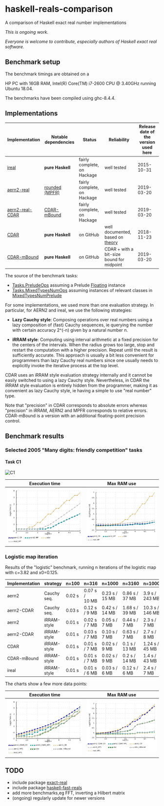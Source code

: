 # haskell-reals-comparison

A comparison of Haskell exact real number implementations

_This is ongoing work._

_Everyone is welcome to contribute, especially authors of Haskell exact real software._

## Benchmark setup

The benchmark timings are obtained on a
<!-- Dell Inspiron 15R with 16GB RAM,
Intel(R) Core(TM) i7-3632QM CPU @ 2.20GHz running Ubuntu 14.04. -->
<!-- Lenovo T440p with 16GB RAM,
Intel(R) Core(TM) i7-4710MQ CPU @ 2.50GHz running Ubuntu 14.04. -->
HP PC with 16GB RAM,
Intel(R) Core(TM) i7-2600 CPU @ 3.40GHz running Ubuntu 18.04.

The benchmarks have been compiled using ghc-8.4.4.

<!-- Each benchmark has been executed repeatedly until 3 consecutive times the results have fluctuated for less than 5%. -->

## Implementations

| Implementation | Notable dependencies | Status | Reliability | Release date of the version used here |
| ----- | ----- | ----- | ----- | ----- |
| [ireal](https://hackage.haskell.org/package/ireal) | __pure Haskell__ | fairly complete, on Hackage | well tested | 2015-10-31 |
| [aern2-real](https://github.com/michalkonecny/aern2/aern2-real) | [rounded (MPFR)](http://hackage.haskell.org/package/rounded) | fairly complete, on Hackage | well tested | 2019-03-20 |
| [aern2-real-CDAR](https://github.com/michalkonecny/aern2/aern2-real) | [CDAR-mBound](https://github.com/michalkonecny/cdar/tree/mBound) | fairly complete, on Hackage | well tested | 2019-03-20 |
| [CDAR](https://github.com/jensblanck/cdar) | __pure Haskell__ | on GitHub | well documented, based on [theory](http://cs.swan.ac.uk/%7Ecsjens/pdf/centred.pdf) | 2018-11-23 |
| [CDAR-mBound](https://github.com/michalkonecny/cdar/tree/mBound) | __pure Haskell__ | on GitHub | CDAR + with a bit-size bound for midpoint | 2019-03-20 |

The source of the benchmark tasks: 
* [Tasks.PreludeOps](https://github.com/michalkonecny/haskell-reals-comparison/blob/master/src/Tasks/PreludeOps.hs) assuming a Prelude [Floating](https://hackage.haskell.org/package/base/docs/Prelude.html#t:Floating) instance
* [Tasks.MixedTypesNumOps](https://github.com/michalkonecny/haskell-reals-comparison/blob/master/src/Tasks/MixedTypesNumOps.hs) assuming instances of relevant classes in [MixedTypesNumPrelude](https://hackage.haskell.org/package/mixed-types-num/docs/MixedTypesNumPrelude.html)

For some implementations, we used more than one evaluation strategy.  In particular, for AERN2 and ireal, we use the following strategies:

* __Lazy Cauchy style__: Composing operations over real numbers using a lazy composition of (fast) Cauchy sequences, ie querying the number with certain accuracy 2^(-n) given by a natural number n. 

* __iRRAM style__: Computing using interval arithmetic at a fixed precision for the centers of the intervals.  When the radius grows too large, stop and restart the computation with a higher precision.  Repeat until the result is sufficiently accurate.  This approach is usually a bit less convenient for programmers than lazy Cauchy real numbers since one usually needs to explicitly invoke the iterative process at the top level.

CDAR uses an iRRAM style evaluation strategy internally and it cannot be easily switched to using a lazy Cauchy style.
Nevertheless, in CDAR the iRRAM style evaluation is entirely hidden from the programmer, making it as convenient as lazy Cauchy style, 
ie having a simple to use "real number" type.

Note that "precision" in CDAR corresponds to absolute errors whereas "precision" in iRRAM, AERN2 and MPFR
corresponds to relative errors.  CDAR-mBound is a version with an additional floating-point precision control.

## Benchmark results

### Selected 2005 "Many digits: friendly competition" tasks

#### Task C1

![C1](http://latex.codecogs.com/gif.latex?\\sin(\\tan(\\cos(1))))

| Execution time | Max RAM use |
| :---: | :---: |
| <img src="benchmarks/charts/manydigits1-fine-time.png?raw=true" width="400"> | <img src="benchmarks/charts/manydigits1-fine-space.png?raw=true" width="400"> |


### Logistic map iteration

Results of the "logistic" benchmark, running n iterations of the logistic map with c=3.82 and x0=0.125.

| Implementation | strategy | n=100 | n=316 | n=1000 | n=3160 | n=10000  | n=31600 | n=100000 |
| -------- | ------ | ---- | ---- | ---- | ---- | ---- | ---- | ---- |
| aern2 | Cauchy seq. | 0.02 s | 0.07 s / 10&nbsp;MB | 0.23 s  / 15&nbsp;MB  | 0.86 s / 37&nbsp;MB | 3.9 s / 243&nbsp;MB |  23 s / 900&nbsp;MB | 193 s / 7.8&nbsp;GB |
| aern2-CDAR | Cauchy seq. | 0.03 s | 0.12 s / 9&nbsp;MB | 0.42 s  / 14&nbsp;MB  | 1.68 s / 39&nbsp;MB | 10.3 s / 146&nbsp;MB |  111 s / 750&nbsp;MB | 1604 s / 5.2&nbsp;GB |
| aern2 | iRRAM-style | 0.01 s | 0.02 s / 7&nbsp;MB  | 0.05 s  / 7&nbsp;MB  | 0.44 s  / 7&nbsp;MB  | 2.3 s /  7&nbsp;MB  | 43 s /  11&nbsp;MB | 903 s / 15&nbsp;MB |
| aern2-CDAR | iRRAM-style | 0.01 s | 0.03 s / 7&nbsp;MB  | 0.10 s  / 7&nbsp;MB  | 0.63 s  / 7&nbsp;MB  | 2.7 s /  8&nbsp;MB  | 46 s /  10&nbsp;MB | 903 s / 15&nbsp;MB |
| CDAR | iRRAM-style | 0.01 s | 0.01 s / 7&nbsp;MB | 0.02 s  / 9&nbsp;MB  | 0.1 s / 13&nbsp;MB | 1.24 s / 45&nbsp;MB |  17 s / 95&nbsp;MB | 272 s / 195&nbsp;MB |
| CDAR-mBound | iRRAM-style | 0.01 s | 0.01 s / 7&nbsp;MB | 0.02 s  / 9&nbsp;MB  | 0.2 s / 14&nbsp;MB | 1.4 s / 43&nbsp;MB |  18 s / 97&nbsp;MB | 283 s / 220&nbsp;MB |
| ireal | iRRAM-style | 0.01 s | 0.01 s / 6&nbsp;MB  | 0.03 s  / 6&nbsp;MB  | 0.12 s  / 6&nbsp;MB  | 2.4 s / 7&nbsp;MB   | 53 s / 8&nbsp;MB   | 375 s / 9&nbsp;MB   |

The charts show a few more data points:

| Execution time | Max RAM use |
| :---: | :---: |
| <img src="benchmarks/charts/logistic-time.png?raw=true" width="400"> | <img src="benchmarks/charts/logistic-space.png?raw=true" width="400"> |

## TODO
* include package [exact-real](https://hackage.haskell.org/package/exact-real)
* include package [haskell-fast-reals](https://github.com/comius/haskell-fast-reals)
* add more benchmarks,eg FFT, inverting a Hilbert matrix
* (ongoing) regularly update for newer versions
